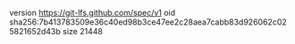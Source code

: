 version https://git-lfs.github.com/spec/v1
oid sha256:7b413783509e36c40ed98b3ce47ee2c28aea7cabb83d926062c025821652d43b
size 21448
